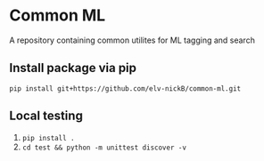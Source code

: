 # Common ML
A repository containing common utilites for ML tagging and search

## Install package via pip
`pip install git+https://github.com/elv-nickB/common-ml.git`

## Local testing 
1. `pip install .`
2.  `cd test && python -m unittest discover -v`